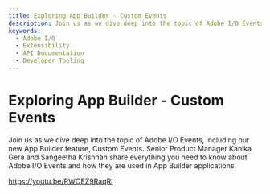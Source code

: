 ```yaml
---
title: Exploring App Builder - Custom Events
description: Join us as we dive deep into the topic of Adobe I/O Events including our new feature with App Builder - Custom Events. Kanika Gera, Sr Product Manager and Sangeetha Krishnan share everything you need to know about Adobe I/O Events and how they are used in App Builder applications. 
keywords:
  - Adobe I/O
  - Extensibility
  - API Documentation
  - Developer Tooling  
---
```


# Exploring App Builder - Custom Events

Join us as we dive deep into the topic of Adobe I/O Events, including our new App Builder feature, Custom Events. Senior Product Manager Kanika Gera and Sangeetha Krishnan share everything you need to know about Adobe I/O Events and how they are used in App Builder applications.

<Embed slots="video"/>

<https://youtu.be/RWOEZ9RaqRI>
